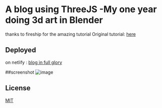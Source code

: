 # A blog using ThreeJS -My one year doing 3d art in Blender

thanks to fireship for the amazing tutorial
Original tutorial: [here](https://www.youtube.com/watch?v=Q7AOvWpIVHU&t=600s)

## Deployed

on netlify : [blog in full glory](https://630bb65fb736cd01a5509d05--preeminent-rolypoly-6833f5.netlify.app/) 


##screenshot
![image](https://user-images.githubusercontent.com/106448796/188629599-ad87a40d-d569-4114-88e1-4a7e73d9a75a.png)

## License
[MIT](https://choosealicense.com/licenses/mit/)
